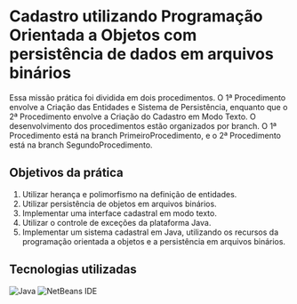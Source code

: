 # Cadastro utilizando Programação Orientada a Objetos com persistência de dados em arquivos binários

Essa missão prática foi dividida em dois procedimentos. 
O 1ª Procedimento envolve a Criação das Entidades e Sistema de Persistência, enquanto que o 2ª Procedimento envolve a Criação do Cadastro em Modo Texto. O desenvolvimento dos procedimentos estão organizados por branch. 
O 1ª Procedimento está na branch PrimeiroProcedimento, e o 2ª Procedimento está na branch SegundoProcedimento.

## Objetivos da prática
1. Utilizar herança e polimorfismo na  definição de entidades.
2. Utilizar persistência de objetos em arquivos binários.
3. Implementar uma interface cadastral em modo texto.
4. Utilizar o controle de exceções da plataforma Java.
5. Implementar um sistema cadastral em Java,
utilizando os recursos da programação orientada a objetos e a persistência em
arquivos binários.

## Tecnologias utilizadas
![Java](https://img.shields.io/badge/java-%23ED8B00.svg?style=for-the-badge&logo=openjdk&logoColor=white)
![NetBeans IDE](https://img.shields.io/badge/NetBeansIDE-1B6AC6.svg?style=for-the-badge&logo=apache-netbeans-ide&logoColor=white)
